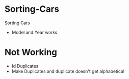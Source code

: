 # Sorting-Cars
Sorting Cars

- Model and Year works

# Not Working
- Id Duplicates
- Make Duplicates and duplicate doesn't get alphabetical

